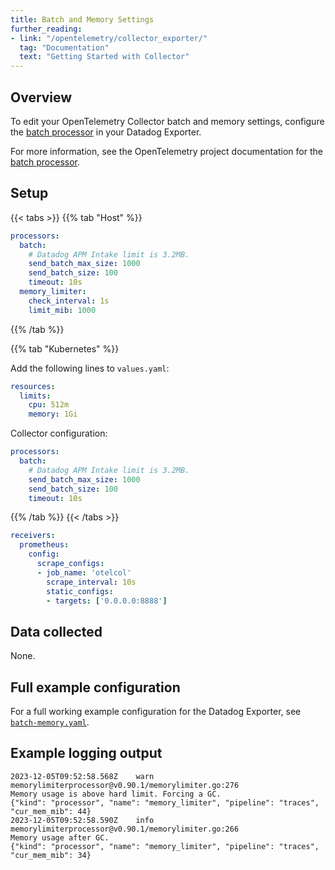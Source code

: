 ```yaml
---
title: Batch and Memory Settings
further_reading:
- link: "/opentelemetry/collector_exporter/"
  tag: "Documentation"
  text: "Getting Started with Collector"
---
```


## Overview

To edit your OpenTelemetry Collector batch and memory settings, configure the [batch processor][1] in your Datadog Exporter.

For more information, see the OpenTelemetry project documentation for the [batch processor][1].

## Setup

{{< tabs >}}
{{% tab "Host" %}}

```yaml
processors:
  batch:
    # Datadog APM Intake limit is 3.2MB.    
    send_batch_max_size: 1000
    send_batch_size: 100
    timeout: 10s
  memory_limiter:
    check_interval: 1s
    limit_mib: 1000
```

{{% /tab %}}

{{% tab "Kubernetes" %}}

Add the following lines to `values.yaml`:

```yaml
resources:
  limits:
    cpu: 512m
    memory: 1Gi
```

Collector configuration:

```yaml
processors:
  batch:
    # Datadog APM Intake limit is 3.2MB.    
    send_batch_max_size: 1000
    send_batch_size: 100
    timeout: 10s
```

{{% /tab %}}
{{< /tabs >}}
```yaml
receivers:
  prometheus:
    config:
      scrape_configs:
      - job_name: 'otelcol'
        scrape_interval: 10s
        static_configs:
        - targets: ['0.0.0.0:8888']
```

## Data collected

None.

## Full example configuration

For a full working example configuration for the Datadog Exporter, see [`batch-memory.yaml`][2].

## Example logging output

```
2023-12-05T09:52:58.568Z	warn	memorylimiterprocessor@v0.90.1/memorylimiter.go:276	
Memory usage is above hard limit. Forcing a GC.	
{"kind": "processor", "name": "memory_limiter", "pipeline": "traces", "cur_mem_mib": 44}
2023-12-05T09:52:58.590Z	info	memorylimiterprocessor@v0.90.1/memorylimiter.go:266	
Memory usage after GC.	
{"kind": "processor", "name": "memory_limiter", "pipeline": "traces", "cur_mem_mib": 34}
```


[1]: https://github.com/open-telemetry/opentelemetry-collector/tree/main/processor/batchprocessor
[2]: https://github.com/open-telemetry/opentelemetry-collector-contrib/blob/main/exporter/datadogexporter/examples/batch-memory.yaml